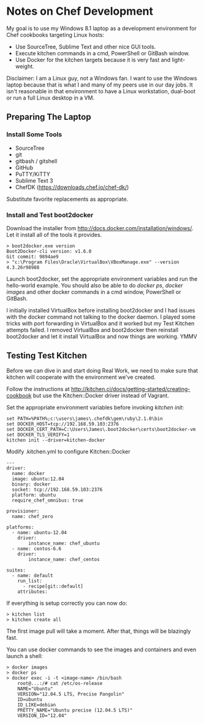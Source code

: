 Notes on Chef Development
=========================

My goal is to use my Windows 8.1 laptop as a development environment for Chef cookbooks targeting Linux hosts:

- Use SourceTree, Sublime Text and other nice GUI tools.
- Execute kitchen commands in a cmd, PowerShell or GitBash window.
- Use Docker for the kitchen targets because it is very fast and light-weight.


Disclaimer:
I am a Linux guy, not a Windows fan. I want to use the Windows laptop because that is what I and many of my peers use in our day jobs. It isn't reasonable in that environment to have a Linux workstation, dual-boot or run a full Linux desktop in a VM.


Preparing The Laptop
--------------------

### Install Some Tools

* SourceTree
* git
* gitbash / gitshell
* GitHub
* PuTTY/KiTTY
* Sublime Text 3
* ChefDK (https://downloads.chef.io/chef-dk/)

Substitute favorite replacements as appropriate.

### Install and Test boot2docker

Download the installer from http://docs.docker.com/installation/windows/. Let it install all of the tools it provides.

	> boot2docker.exe version
	Boot2Docker-cli version: v1.6.0
	Git commit: 9894ae9
	> "c:\Program Files\Oracle\VirtualBox\VBoxManage.exe" --version
	4.3.26r98988

Launch boot2docker, set the appropriate environment variables and run the hello-world example. You should also be able to do *docker ps*, *docker images* and other docker commands in a cmd window, PowerShell or GitBash.

I initially installed VirtualBox before installing boot2docker and I had issues with the docker command not talking to the docker daemon. I played some tricks with port forwarding in VirtualBox and it worked but my Test Kitchen attempts failed. I removed VirtualBox and boot2docker then reinstall boot2docker and let it install VirtualBox and now things are working. YMMV 


Testing Test Kitchen
--------------------

Before we can dive in and start doing Real Work, we need to make sure that kitchen will cooperate with the environment we've created.

Follow the instructions at http://kitchen.ci/docs/getting-started/creating-cookbook but use the Kitchen::Docker driver instead of Vagrant.

Set the appropriate environment variables before invoking *kitchen init*:

	set PATH=%PATH%;c:\users\james\.chefdk\gem\ruby\2.1.0\bin
	set DOCKER_HOST=tcp://192.168.59.103:2376
	set DOCKER_CERT_PATH=C:\Users\James\.boot2docker\certs\boot2docker-vm
	set DOCKER_TLS_VERIFY=1
	kitchen init --driver=kitchen-docker

Modify .kitchen.yml to configure Kitchen::Docker

	---
	driver:
	  name: docker
	  image: ubuntu:12.04
	  binary: docker
	  socket: tcp://192.168.59.103:2376
	  platform: ubuntu
	  require_chef_omnibus: true

	provisioner:
	  name: chef_zero

	platforms:
	  - name: ubuntu-12.04
	  	driver:
	  		instance_name: chef_ubuntu
	  - name: centos-6.6
	  	driver:
	  		instance_name: chef_centos

	suites:
	  - name: default
	    run_list:
	      - recipe[git::default]
	    attributes:

If everything is setup correctly you can now do:

	> kitchen list
	> kitchen create all

The first image pull will take a moment. After that, things will be blazingly fast.

You can use docker commands to see the images and containers and even launch a shell:

	> docker images
	> docker ps
	> docker exec -i -t <image-name> /bin/bash
		root@...:/# cat /etc/os-release
		NAME="Ubuntu"
		VERSION="12.04.5 LTS, Precise Pangolin"
		ID=ubuntu
		ID_LIKE=debian
		PRETTY_NAME="Ubuntu precise (12.04.5 LTS)"
		VERSION_ID="12.04"
